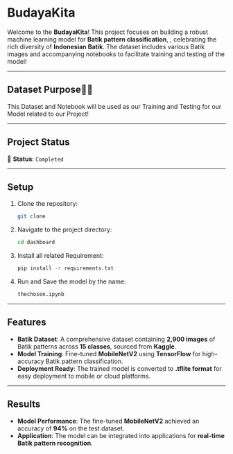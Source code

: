 # BudayaKita

Welcome to the **BudayaKita**! This project focuses on building a robust machine learning model for **Batik pattern classification**, , celebrating the rich diversity of **Indonesian Batik**. The dataset includes various Batik images and accompanying notebooks to facilitate training and testing of the model!

---

## Dataset Purpose👨‍🔬

This Dataset and Notebook will be used as our Training and Testing for our Model related to our Project! 

---

## Project Status

🚧 **Status**: `Completed`

---

## Setup

1. Clone the repository:
    ```bash
    git clone 
    ```

2. Navigate to the project directory:
    ```bash
    cd dashboard
    ```
3. Install all related Requirement:
    ```bash
    pip install -r requirements.txt
    ```
4. Run and Save the model by the name:
    ```bash
    thechosen.ipynb
    ```

---

## Features
- **Batik Dataset**: A comprehensive dataset containing **2,900 images** of Batik patterns across **15 classes**, sourced from **Kaggle**.
- **Model Training**: Fine-tuned **MobileNetV2** using **TensorFlow** for high-accuracy Batik pattern classification.
- **Deployment Ready**: The trained model is converted to **.tflite format** for easy deployment to mobile or cloud platforms.

---

## Results
- **Model Performance**: The fine-tuned **MobileNetV2** achieved an accuracy of **94%** on the test dataset.
- **Application**: The model can be integrated into applications for **real-time Batik pattern recognition**.
